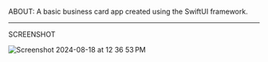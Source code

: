 ABOUT:
A basic business card app created using the SwiftUI framework.

---
SCREENSHOT

![Screenshot 2024-08-18 at 12 36 53 PM](https://github.com/user-attachments/assets/5797685f-9e46-49c1-815e-6a422ef6e427)
